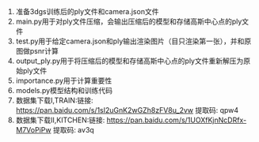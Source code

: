 1. 准备3dgs训练后的ply文件和camera.json文件
2. main.py用于对ply文件压缩，会输出压缩后的模型和存储高斯中心点的ply文件
3. test.py用于给定camera.json和ply输出渲染图片（目只渲染第一张），并和原图做psnr计算
4. output_ply.py用于将压缩后的模型和存储高斯中心点的ply文件重新解压为原始ply文件
5. importance.py用于计算重要性
6. models.py模型结构和训练代码
7. 数据集下载I,TRAIN:链接: https://pan.baidu.com/s/1sI2uGnK2wGZh8zFV8u_2vw 提取码: qpw4 
8. 数据集下载II,KITCHEN:链接: https://pan.baidu.com/s/1UOXfKjnNcDRfx-M7VoPiPw 提取码: av3q 
